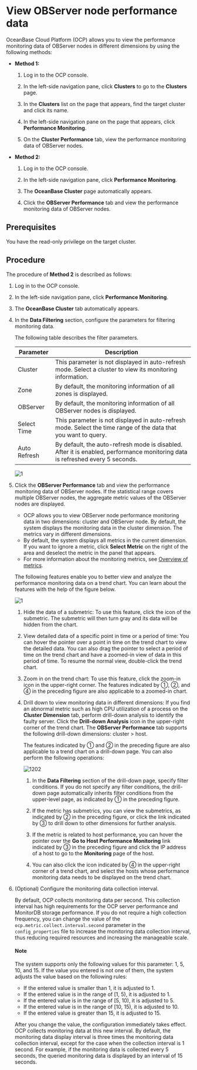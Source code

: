 # View OBServer node performance data

OceanBase Cloud Platform (OCP) allows you to view the performance monitoring data of OBServer nodes in different dimensions by using the following methods:

* **Method 1:**

  1. Log in to the OCP console.

  2. In the left-side navigation pane, click **Clusters** to go to the **Clusters** page.

  3. In the **Clusters** list on the page that appears, find the target cluster and click its name.

  4. In the left-side navigation pane on the page that appears, click **Performance Monitoring**.

  5. On the **Cluster Performance** tab, view the performance monitoring data of OBServer nodes.

* **Method 2:**

  1. Log in to the OCP console.

  2. In the left-side navigation pane, click **Performance Monitoring**.

  3. The **OceanBase Cluster** page automatically appears.

  4. Click the **OBServer Performance** tab and view the performance monitoring data of OBServer nodes.

## Prerequisites

You have the read-only privilege on the target cluster.

## Procedure

The procedure of **Method 2** is described as follows:

1. Log in to the OCP console.

2. In the left-side navigation pane, click **Performance Monitoring**.

3. The **OceanBase Cluster** tab automatically appears.

4. In the **Data Filtering** section, configure the parameters for filtering monitoring data.

   The following table describes the filter parameters.

   |     Parameter  |  Description  |
   |---------------|---------|
   | Cluster | This parameter is not displayed in auto-refresh mode. Select a cluster to view its monitoring information.  |
   | Zone | By default, the monitoring information of all zones is displayed. |
   | OBServer | By default, the monitoring information of all OBServer nodes is displayed. |
   | Select Time | This parameter is not displayed in auto-refresh mode. Select the time range of the data that you want to query.  |
   | Auto Refresh | By default, the auto-refresh mode is disabled. After it is enabled, performance monitoring data is refreshed every 5 seconds. |
  
   ![1](https://obbusiness-private.oss-cn-shanghai.aliyuncs.com/doc/img/ocp/420/%E9%9B%86%E7%BE%A4%E7%9B%91%E6%8E%A7-1.png)

5. Click the **OBServer Performance** tab and view the performance monitoring data of OBServer nodes. If the statistical range covers multiple OBServer nodes, the aggregate metric values of the OBServer nodes are displayed.

   * OCP allows you to view OBServer node performance monitoring data in two dimensions: cluster and OBServer node. By default, the system displays the monitoring data in the cluster dimension. The metrics vary in different dimensions.
   * By default, the system displays all metrics in the current dimension. If you want to ignore a metric, click **Select Metric** on the right of the area and deselect the metric in the panel that appears.
   * For more information about the monitoring metrics, see [Overview of metrics](../../1900.reference-guide/300.monitoring-indicator-reference/100.overview-of-metrics.md).

   The following features enable you to better view and analyze the performance monitoring data on a trend chart. You can learn about the features with the help of the figure below.

   ![1](https://obbusiness-private.oss-cn-shanghai.aliyuncs.com/doc/img/ocp/434/01061506.png)

   1. Hide the data of a submetric: To use this feature, click the icon of the submetric. The submetric will then turn gray and its data will be hidden from the chart.

   2. View detailed data of a specific point in time or a period of time: You can hover the pointer over a point in time on the trend chart to view the detailed data. You can also drag the pointer to select a period of time on the trend chart and have a zoomed-in view of data in this period of time. To resume the normal view, double-click the trend chart.

   3. Zoom in on the trend chart: To use this feature, click the zoom-in icon in the upper-right corner. The features indicated by ①, ②, and ④ in the preceding figure are also applicable to a zoomed-in chart.

   4. Drill down to view monitoring data in different dimensions: If you find an abnormal metric such as high CPU utilization of a process on the **Cluster Dimension** tab, perform drill-down analysis to identify the faulty server. Click the **Drill-down Analysis** icon in the upper-right corner of the trend chart. The **OBServer Performance** tab supports the following drill-down dimensions: cluster > host.

      The features indicated by ① and ② in the preceding figure are also applicable to a trend chart on a drill-down page. You can also perform the following operations:

      ![1202](https://obbusiness-private.oss-cn-shanghai.aliyuncs.com/doc/img/ocp/420/%E4%B8%BB%E6%9C%BA%E7%9B%91%E6%8E%A7-1.png)

      1. In the **Data Filtering** section of the drill-down page, specify filter conditions. If you do not specify any filter conditions, the drill-down page automatically inherits filter conditions from the upper-level page, as indicated by ① in the preceding figure.

      2. If the metric has submetrics, you can view the submetrics, as indicated by ② in the preceding figure, or click the link indicated by ③ to drill down to other dimensions for further analysis.

      3. If the metric is related to host performance, you can hover the pointer over the **Go to Host Performance Monitoring** link indicated by ③ in the preceding figure and click the IP address of a host to go to the **Monitoring** page of the host.

      4. You can also click the icon indicated by ④ in the upper-right corner of a trend chart, and select the hosts whose performance monitoring data needs to be displayed on the trend chart.

6. (Optional) Configure the monitoring data collection interval.

   By default, OCP collects monitoring data per second. This collection interval has high requirements for the OCP server performance and MonitorDB storage performance. If you do not require a high collection frequency, you can change the value of the `ocp.metric.collect.interval.second` parameter in the `config_properties` file to increase the monitoring data collection interval, thus reducing required resources and increasing the manageable scale.

    <main id="notice" type='explain'>
    <h4>Note</h4>
    <p>The system supports only the following values for this parameter: 1, 5, 10, and 15. If the value you entered is not one of them, the system adjusts the value based on the following rules:</p>
    <ul>
    <li>If the entered value is smaller than 1, it is adjusted to 1.</li>
    <li>If the entered value is in the range of [1, 5), it is adjusted to 1.</li>
    <li>If the entered value is in the range of [5, 10), it is adjusted to 5.</li>
    <li>If the entered value is in the range of [10, 15), it is adjusted to 10.</li>
    <li>If the entered value is greater than 15, it is adjusted to 15.</li>
    </ul>
    </main>

   After you change the value, the configuration immediately takes effect. OCP collects monitoring data at this new interval. By default, the monitoring data display interval is three times the monitoring data collection interval, except for the case when the collection interval is 1 second. For example, if the monitoring data is collected every 5 seconds, the queried monitoring data is displayed by an interval of 15 seconds.
